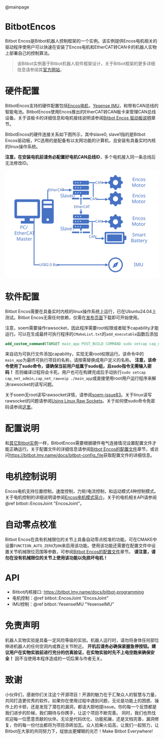 @mainpage

# BitbotEncos

Bitbot Encos是Bitbot机器人控制框架的一个实例。该实例提供Encos电机相关的驱动程序使用户可以快速在安装了Encos电机和EtherCAT转CAN卡的机器人实物上部署自己的控制算法。

> 该Bitbot实例基于Bitbot机器人软件框架设计，关于Bitbot框架的更多详细信息请参阅其[官方网站](https://bitbot.lmy.name/)。

# 硬件配置

BitbotEncos支持的硬件配置包括[Encos电机](http://encos.cn/)，[Yesense IMU](https://www.yesense.com/yis320)，和带有CAN总线的智能电池。BitbotEncos使用Encos推出的EtherCAT转CAN板卡来管理CAN总线设备。关于该板卡的详细信息和电机接线说明请参阅[Bitbot Encos 驱动板说明](./doc/BitbotEncosBusConfig.md)章节。

BitbotEncos的硬件连接关系如下图所示，其中slave0, slave1指的是Bitbot Encos驱动板，PC选用的是配备有以太网功能的计算机，且安装有具备实时内核的linux操作系统。

**注意，在安装电机前请务必配置好电机CAN总线ID**，多个电机接入同一条总线后无法修改ID。

![Bitbot Encos电气连接关系](./doc/Hardware.svg)

# 软件配置

Bitbot Encos需要在具备实时内核的linux操作系统上运行，已在Ubuntu24.04上测试。Bitbot Encos无需任何依赖，仅需在[发布页面](https://github.com/ZzzzzzS/libBitbotEncos/releases)下载即可开始使用。

注意，soem需要操作rawsocket，因此程序需要root权限或者赋予capability才能运行。可以在生成最终可执行程序的``CMakeList.txt``的``add_executable``函数后添加

```cmake
add_custom_command(TARGET main_app POST_BUILD COMMAND sudo setcap cap_net_admin,cap_net_raw=eip $<TARGET_FILE:main_app> )
```

来自动为可执行文件添加capability，实现无需root权限运行。该命令中的``main_app``为最终可执行项目的名称，请按需替换成用户定义的名称。
**注意，该命令使用了sudo命令，请确保当前用户组属于sudo组，且sudo指令无需输入密码！** 否则编译过程将会卡死。用户也可在构建完成后手动执行``sudo setcap cap_net_admin,cap_net_raw=eip ./main_app``或直接使用root用户运行程序来解决rawsocket的读写问题。

关于soem无root读写rawsocket详情，请参阅[soem-issue83](https://github.com/OpenEtherCATsociety/SOEM/issues/83)。关于linux读写rawsocket的问题请参阅[Using Linux Raw Sockets](https://squidarth.com/networking/systems/rc/2018/05/28/using-raw-sockets.html)。关于如何使sudo命令免密码请参阅[这里](https://cn.linux-terminal.com/?p=2065)。

# 配置说明

和[其它Bitbot实例](https://github.com/limymy/bitbot-mujoco-demo)一样，BitbotEncos需要根据硬件电气连接情况设置配置文件才能正确运行。关于配置文件的详细信息请参阅[Bitbot Encos的配置文件](./doc/BitbotEncosConfig.md)章节，或访问<https://bitbot.lmy.name/docs/bitbot-config_file>获取配置文件的详细信息。

# 电机控制说明

Encos电机支持位置控制，速度控制，力矩/电流控制，和运动模式4种控制模式。关于电机控制的详细说明请参阅[Encos电机模式简介](./doc/BitbotEncosMotorMotion.md)。关于的电机相关API请参阅@ref bitbot::EncosJoint "EncosJoint"。

# 自动零点校准

Bitbot Encos在具有机械限位的关节上具备自动零点校准的功能。可在CMAKE中设置``FUNCTION_AUTO_ZERO``为``ON``来启用该功能。使用该功能还需要在配置文件中设置关节机械限位范围等参数，可参阅[Bitbot Encos的配置文件](./doc/BitbotEncosConfig.md)章节。
**请注意，请勿在没有机械限位的关节上使用该功能以免损坏电机！**

# API

* Bitbot内核接口: <https://bitbot.lmy.name/docs/bitbot-programming>
* 电机控制：@ref bitbot::EncosJoint "EncosJoint"
* IMU控制：@ref bitbot::YesenseIMU "YesenseIMU"

# 免责声明

机器人实物实验是具备一定风险等级的实验。机器人运行时，请勿将身体任何部位伸进机器人的任何空洞内或靠近关节附近。
**开机后请务必确保紧握急停按钮。建议用户在实物实验前进行充分的仿真验证，在实物实验时先不上电空跑来确保安全！** 因不当使用本程序造成的一切后果与作者无关。

# 致谢

小伙伴们，感谢你们关注这个开源项目！开源的魅力在于汇聚众人的智慧与力量，共同打造更优秀的软件。如果你在使用过程中遇到问题，无论是功能上的困惑、操作上的卡顿，还是发现了潜在的漏洞，都请大胆地提issue。你的每一个反馈都是我们进步的阶梯，我们期待与你携手，让这个项目不断完善。
同时，我们也热忱欢迎每一位愿意贡献的伙伴。无论是代码优化、功能拓展，还是文档完善，漏洞修复，你的每一份付出都将为项目添砖加瓦。众人拾柴火焰高，让我们一起努力，让Bitbot在大家的共同努力下，绽放出更耀眼的光芒！Make Bitbot Everywhere!
